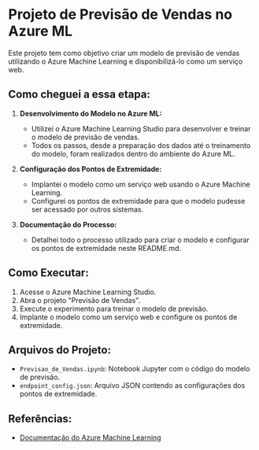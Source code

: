 # Projeto de Previsão de Vendas no Azure ML

Este projeto tem como objetivo criar um modelo de previsão de vendas utilizando o Azure Machine Learning e disponibilizá-lo como um serviço web.

## Como cheguei a essa etapa:

1. **Desenvolvimento do Modelo no Azure ML:**
   - Utilizei o Azure Machine Learning Studio para desenvolver e treinar o modelo de previsão de vendas.
   - Todos os passos, desde a preparação dos dados até o treinamento do modelo, foram realizados dentro do ambiente do Azure ML.

2. **Configuração dos Pontos de Extremidade:**
   - Implantei o modelo como um serviço web usando o Azure Machine Learning.
   - Configurei os pontos de extremidade para que o modelo pudesse ser acessado por outros sistemas.

3. **Documentação do Processo:**
   - Detalhei todo o processo utilizado para criar o modelo e configurar os pontos de extremidade neste README.md.

## Como Executar:

1. Acesse o Azure Machine Learning Studio.
2. Abra o projeto "Previsão de Vendas".
3. Execute o experimento para treinar o modelo de previsão.
4. Implante o modelo como um serviço web e configure os pontos de extremidade.

## Arquivos do Projeto:

- `Previsao_de_Vendas.ipynb`: Notebook Jupyter com o código do modelo de previsão.
- `endpoint_config.json`: Arquivo JSON contendo as configurações dos pontos de extremidade.

## Referências:
- [Documentação do Azure Machine Learning](https://docs.microsoft.com/azure/machine-learning/)
